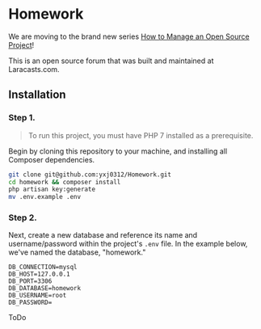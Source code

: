 # Homework

We are moving to the brand new series [How to Manage an Open Source Project](https://laracasts.com/series/how-to-manage-an-open-source-project)!

This is an open source forum that was built and maintained at Laracasts.com.

## Installation

### Step 1.

> To run this project, you must have PHP 7 installed as a prerequisite.

Begin by cloning this repository to your machine, and installing all Composer dependencies.

```bash
git clone git@github.com:yxj0312/Homework.git
cd homework && composer install
php artisan key:generate
mv .env.example .env
```

### Step 2.

Next, create a new database and reference its name and username/password within the project's `.env` file. In the example below, we've named the database, "homework."

```
DB_CONNECTION=mysql
DB_HOST=127.0.0.1
DB_PORT=3306
DB_DATABASE=homework
DB_USERNAME=root
DB_PASSWORD=
```

ToDo


